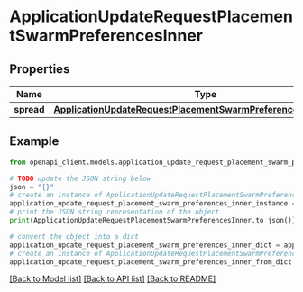 # ApplicationUpdateRequestPlacementSwarmPreferencesInner


## Properties

Name | Type | Description | Notes
------------ | ------------- | ------------- | -------------
**spread** | [**ApplicationUpdateRequestPlacementSwarmPreferencesInnerSpread**](ApplicationUpdateRequestPlacementSwarmPreferencesInnerSpread.md) |  | 

## Example

```python
from openapi_client.models.application_update_request_placement_swarm_preferences_inner import ApplicationUpdateRequestPlacementSwarmPreferencesInner

# TODO update the JSON string below
json = "{}"
# create an instance of ApplicationUpdateRequestPlacementSwarmPreferencesInner from a JSON string
application_update_request_placement_swarm_preferences_inner_instance = ApplicationUpdateRequestPlacementSwarmPreferencesInner.from_json(json)
# print the JSON string representation of the object
print(ApplicationUpdateRequestPlacementSwarmPreferencesInner.to_json())

# convert the object into a dict
application_update_request_placement_swarm_preferences_inner_dict = application_update_request_placement_swarm_preferences_inner_instance.to_dict()
# create an instance of ApplicationUpdateRequestPlacementSwarmPreferencesInner from a dict
application_update_request_placement_swarm_preferences_inner_from_dict = ApplicationUpdateRequestPlacementSwarmPreferencesInner.from_dict(application_update_request_placement_swarm_preferences_inner_dict)
```
[[Back to Model list]](../README.md#documentation-for-models) [[Back to API list]](../README.md#documentation-for-api-endpoints) [[Back to README]](../README.md)



